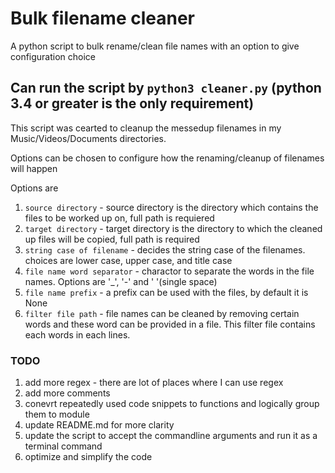 # Bulk filename cleaner
A python script to bulk rename/clean file names with an option to give configuration choice

## Can run the script by `python3 cleaner.py` (python 3.4 or greater is the only requirement)

This script was cearted to cleanup the messedup filenames in my Music/Videos/Documents directories.

Options can be chosen to configure how the renaming/cleanup of filenames will happen

Options are

1) `source directory` - source directory is the directory which contains the files to be worked up on, full path is requiered
2) `target directory` - target directory is the directory to which the cleaned up files will be copied, full path is required
3) `string case of filename` - decides the string case of the filenames. choices are lower case, upper case, and title case
4) `file name word separator` - charactor to separate the words in the file names. Options are '_', '-' and ' '(single space) 
5) `file name prefix` - a prefix can be used with the files, by default it is None
6) `filter file path` - file names can be cleaned by removing certain words and these word can be provided in a file. This filter file contains each words in each lines. 

### TODO
1) add more regex - there are lot of places where I can use regex
2) add more comments
3) conevrt repeatedly used code snippets to functions and logically group them to module
4) update README.md for more clarity
5) update the script to accept the commandline arguments and run it as a terminal command
6) optimize and simplify the code
